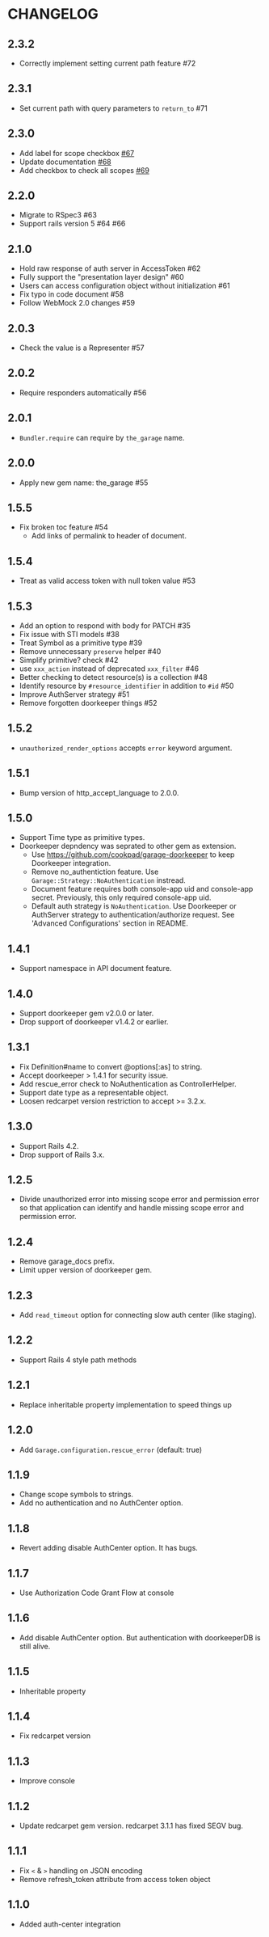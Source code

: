 # CHANGELOG
## 2.3.2
* Correctly implement setting current path feature #72

## 2.3.1
* Set current path with query parameters to `return_to` #71

## 2.3.0
* Add label for scope checkbox [#67](https://github.com/cookpad/garage/pull/67)
* Update documentation [#68](https://github.com/cookpad/garage/pull/68)
* Add checkbox to check all scopes [#69](https://github.com/cookpad/garage/pull/69)

## 2.2.0
* Migrate to RSpec3 #63
* Support rails version 5 #64 #66

## 2.1.0
* Hold raw response of auth server in AccessToken #62
* Fully support the "presentation layer design" #60
* Users can access configuration object without initialization #61
* Fix typo in code document #58
* Follow WebMock 2.0 changes #59

## 2.0.3
* Check the value is a Representer #57

## 2.0.2
* Require responders automatically #56

## 2.0.1
* `Bundler.require` can require by `the_garage` name.

## 2.0.0
* Apply new gem name: the_garage #55

## 1.5.5
* Fix broken toc feature #54
  * Add links of permalink to header of document.

## 1.5.4
* Treat as valid access token with null token value #53

## 1.5.3
* Add an option to respond with body for PATCH #35
* Fix issue with STI models #38
* Treat Symbol as a primitive type #39
* Remove unnecessary `preserve` helper #40
* Simplify primitive? check #42
* use `xxx_action` instead of deprecated `xxx_filter` #46
* Better checking to detect resource(s) is a collection #48
* Identify resource by `#resource_identifier` in addition to `#id` #50
* Improve AuthServer strategy #51
* Remove forgotten doorkeeper things #52

## 1.5.2
* `unauthorized_render_options` accepts `error` keyword argument.

## 1.5.1
* Bump version of http_accept_language to 2.0.0.

## 1.5.0
* Support Time type as primitive types.
* Doorkeeper depndency was seprated to other gem as extension.
  * Use https://github.com/cookpad/garage-doorkeeper to keep Doorkeeper integration.
  * Remove no_authentiction feature. Use `Garage::Strategy::NoAuthentication` instread.
  * Document feature requires both console-app uid and console-app secret. Previously,
    this only required console-app uid.
  * Default auth strategy is `NoAuthentication`. Use Doorkeeper or AuthServer strategy
    to authentication/authorize request. See 'Advanced Configurations' section in README.

## 1.4.1
* Support namespace in API document feature.

## 1.4.0
* Support doorkeeper gem v2.0.0 or later.
* Drop support of doorkeeper v1.4.2 or earlier.

## 1.3.1
* Fix Definition#name to convert @options[:as] to string.
* Accept doorkeeper > 1.4.1 for security issue.
* Add rescue_error check to NoAuthentication as ControllerHelper.
* Support date type as a representable object.
* Loosen redcarpet version restriction to accept >= 3.2.x.

## 1.3.0
* Support Rails 4.2.
* Drop support of Rails 3.x.

## 1.2.5
* Divide unauthorized error into missing scope error and permission error
  so that application can identify and handle missing scope error and permission error.

## 1.2.4
* Remove garage_docs prefix.
* Limit upper version of doorkeeper gem.

## 1.2.3
* Add `read_timeout` option for connecting slow auth center (like staging).

## 1.2.2
* Support Rails 4 style path methods

## 1.2.1
* Replace inheritable property implementation to speed things up

## 1.2.0
* Add `Garage.configuration.rescue_error` (default: true)

## 1.1.9
* Change scope symbols to strings.
* Add no authentication and no AuthCenter option.

## 1.1.8
* Revert adding disable AuthCenter option. It has bugs.

## 1.1.7
* Use Authorization Code Grant Flow at console

## 1.1.6
* Add disable AuthCenter option. But authentication with doorkeeperDB is still alive.

## 1.1.5
* Inheritable property

## 1.1.4
* Fix redcarpet version

## 1.1.3
* Improve console

## 1.1.2
* Update redcarpet gem version. redcarpet 3.1.1 has fixed SEGV bug.

## 1.1.1
* Fix `<` & `>` handling on JSON encoding
* Remove refresh_token attribute from access token object

## 1.1.0
* Added auth-center integration
